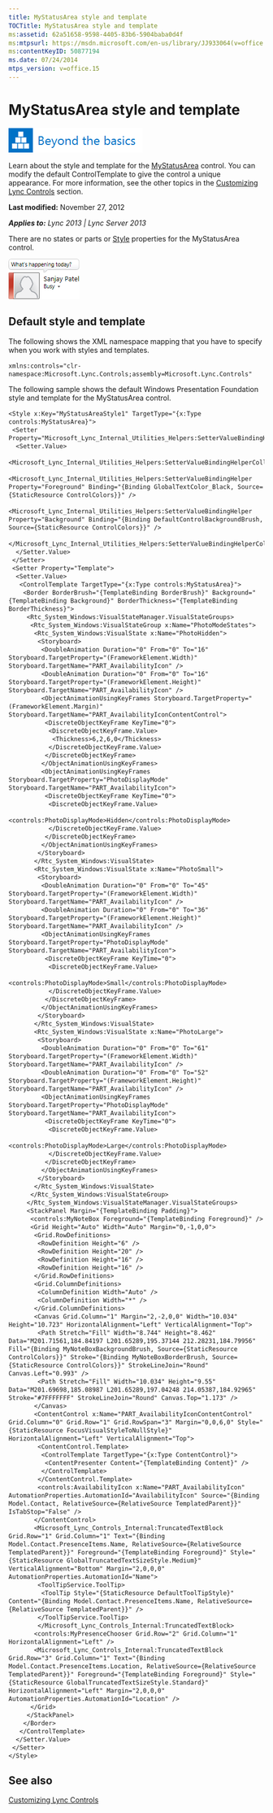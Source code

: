 ```yaml
---
title: MyStatusArea style and template
TOCTitle: MyStatusArea style and template
ms:assetid: 62a51658-9598-4405-83b6-5904baba0d4f
ms:mtpsurl: https://msdn.microsoft.com/en-us/library/JJ933064(v=office.15)
ms:contentKeyID: 50877194
ms.date: 07/24/2014
mtps_version: v=office.15
---
```


# MyStatusArea style and template

![Beyond the basics topic](images/JJ937254.mod_icon_beyondbasics_long(Office.15).png "Beyond the basics topic")

Learn about the style and template for the [MyStatusArea](https://msdn.microsoft.com/en-us/library/hh363503\(v=office.15\)) control. You can modify the default ControlTemplate to give the control a unique appearance. For more information, see the other topics in the [Customizing Lync Controls](customizing-lync-controls.md) section.

**Last modified:** November 27, 2012

***Applies to:** Lync 2013 | Lync Server 2013*

There are no states or parts or [Style](http://msdn.microsoft.com/en-us/library/system.windows.style\(vs.95\).aspx) properties for the MyStatusArea control.

![MyStatusArea Control](images/JJ945575.MyStatusAreaControl(Office.15).png "MyStatusArea Control")

## Default style and template

The following shows the XML namespace mapping that you have to specify when you work with styles and templates.

    xmlns:controls="clr-namespace:Microsoft.Lync.Controls;assembly=Microsoft.Lync.Controls"

The following sample shows the default Windows Presentation Foundation style and template for the MyStatusArea control.

    <Style x:Key="MyStatusAreaStyle1" TargetType="{x:Type controls:MyStatusArea}">
     <Setter Property="Microsoft_Lync_Internal_Utilities_Helpers:SetterValueBindingHelper.PropertyBindingCollection">
      <Setter.Value>
       <Microsoft_Lync_Internal_Utilities_Helpers:SetterValueBindingHelperCollection>
        <Microsoft_Lync_Internal_Utilities_Helpers:SetterValueBindingHelper Property="Foreground" Binding="{Binding GlobalTextColor_Black, Source={StaticResource ControlColors}}" />
        <Microsoft_Lync_Internal_Utilities_Helpers:SetterValueBindingHelper Property="Background" Binding="{Binding DefaultControlBackgroundBrush, Source={StaticResource ControlColors}}" />
       </Microsoft_Lync_Internal_Utilities_Helpers:SetterValueBindingHelperCollection>
      </Setter.Value>
     </Setter>
     <Setter Property="Template">
      <Setter.Value>
       <ControlTemplate TargetType="{x:Type controls:MyStatusArea}">
        <Border BorderBrush="{TemplateBinding BorderBrush}" Background="{TemplateBinding Background}" BorderThickness="{TemplateBinding BorderThickness}">
         <Rtc_System_Windows:VisualStateManager.VisualStateGroups>
          <Rtc_System_Windows:VisualStateGroup x:Name="PhotoModeStates">
           <Rtc_System_Windows:VisualState x:Name="PhotoHidden">
            <Storyboard>
             <DoubleAnimation Duration="0" From="0" To="16" Storyboard.TargetProperty="(FrameworkElement.Width)" Storyboard.TargetName="PART_AvailabilityIcon" />
             <DoubleAnimation Duration="0" From="0" To="16" Storyboard.TargetProperty="(FrameworkElement.Height)" Storyboard.TargetName="PART_AvailabilityIcon" />
             <ObjectAnimationUsingKeyFrames Storyboard.TargetProperty="(FrameworkElement.Margin)" Storyboard.TargetName="PART_AvailabilityIconContentControl">
              <DiscreteObjectKeyFrame KeyTime="0">
               <DiscreteObjectKeyFrame.Value>
                <Thickness>6,2,6,0</Thickness>
               </DiscreteObjectKeyFrame.Value>
              </DiscreteObjectKeyFrame>
             </ObjectAnimationUsingKeyFrames>
             <ObjectAnimationUsingKeyFrames Storyboard.TargetProperty="PhotoDisplayMode" Storyboard.TargetName="PART_AvailabilityIcon">
              <DiscreteObjectKeyFrame KeyTime="0">
               <DiscreteObjectKeyFrame.Value>
                <controls:PhotoDisplayMode>Hidden</controls:PhotoDisplayMode>
               </DiscreteObjectKeyFrame.Value>
              </DiscreteObjectKeyFrame>
             </ObjectAnimationUsingKeyFrames>
            </Storyboard>
           </Rtc_System_Windows:VisualState>
           <Rtc_System_Windows:VisualState x:Name="PhotoSmall">
            <Storyboard>
             <DoubleAnimation Duration="0" From="0" To="45" Storyboard.TargetProperty="(FrameworkElement.Width)" Storyboard.TargetName="PART_AvailabilityIcon" />
             <DoubleAnimation Duration="0" From="0" To="36" Storyboard.TargetProperty="(FrameworkElement.Height)" Storyboard.TargetName="PART_AvailabilityIcon" />
             <ObjectAnimationUsingKeyFrames Storyboard.TargetProperty="PhotoDisplayMode" Storyboard.TargetName="PART_AvailabilityIcon">
              <DiscreteObjectKeyFrame KeyTime="0">
               <DiscreteObjectKeyFrame.Value>
                <controls:PhotoDisplayMode>Small</controls:PhotoDisplayMode>
               </DiscreteObjectKeyFrame.Value>
              </DiscreteObjectKeyFrame>
             </ObjectAnimationUsingKeyFrames>
            </Storyboard>
           </Rtc_System_Windows:VisualState>
           <Rtc_System_Windows:VisualState x:Name="PhotoLarge">
            <Storyboard>
             <DoubleAnimation Duration="0" From="0" To="61" Storyboard.TargetProperty="(FrameworkElement.Width)" Storyboard.TargetName="PART_AvailabilityIcon" />
             <DoubleAnimation Duration="0" From="0" To="52" Storyboard.TargetProperty="(FrameworkElement.Height)" Storyboard.TargetName="PART_AvailabilityIcon" />
             <ObjectAnimationUsingKeyFrames Storyboard.TargetProperty="PhotoDisplayMode" Storyboard.TargetName="PART_AvailabilityIcon">
              <DiscreteObjectKeyFrame KeyTime="0">
               <DiscreteObjectKeyFrame.Value>
                <controls:PhotoDisplayMode>Large</controls:PhotoDisplayMode>
               </DiscreteObjectKeyFrame.Value>
              </DiscreteObjectKeyFrame>
             </ObjectAnimationUsingKeyFrames>
            </Storyboard>
           </Rtc_System_Windows:VisualState>
          </Rtc_System_Windows:VisualStateGroup>
         </Rtc_System_Windows:VisualStateManager.VisualStateGroups>
         <StackPanel Margin="{TemplateBinding Padding}">                            
          <controls:MyNoteBox Foreground="{TemplateBinding Foreground}" />
          <Grid Height="Auto" Width="Auto" Margin="0,-1,0,0">                                
           <Grid.RowDefinitions>
            <RowDefinition Height="6" />
            <RowDefinition Height="20" />
            <RowDefinition Height="16" />
            <RowDefinition Height="16" />
           </Grid.RowDefinitions>
           <Grid.ColumnDefinitions>                                    
            <ColumnDefinition Width="Auto" />                                   
            <ColumnDefinition Width="*" />
           </Grid.ColumnDefinitions>
           <Canvas Grid.Column="1" Margin="2,-2,0,0" Width="10.034" Height="10.723" HorizontalAlignment="Left" VerticalAlignment="Top">
            <Path Stretch="Fill" Width="8.744" Height="8.462" Data="M201.71561,184.84197 L201.65289,195.37144 212.28231,184.79956" Fill="{Binding MyNoteBoxBackgroundBrush, Source={StaticResource ControlColors}}" Stroke="{Binding MyNoteBoxBorderBrush, Source={StaticResource ControlColors}}" StrokeLineJoin="Round" Canvas.Left="0.993" />
            <Path Stretch="Fill" Width="10.034" Height="9.55" Data="M201.69698,185.08987 L201.65289,197.04248 214.05387,184.92965" Stroke="#7FFFFFFF" StrokeLineJoin="Round" Canvas.Top="1.173" />
           </Canvas>
           <ContentControl x:Name="PART_AvailabilityIconContentControl" Grid.Column="0" Grid.Row="1" Grid.RowSpan="3" Margin="0,0,6,0" Style="{StaticResource FocusVisualStyleToNullStyle}" HorizontalAlignment="Left" VerticalAlignment="Top">
            <ContentControl.Template>
             <ControlTemplate TargetType="{x:Type ContentControl}">
              <ContentPresenter Content="{TemplateBinding Content}" />
             </ControlTemplate>
            </ContentControl.Template>
            <controls:AvailabilityIcon x:Name="PART_AvailabilityIcon" AutomationProperties.AutomationId="AvailabilityIcon" Source="{Binding Model.Contact, RelativeSource={RelativeSource TemplatedParent}}" IsTabStop="False" />
           </ContentControl>
           <Microsoft_Lync_Controls_Internal:TruncatedTextBlock Grid.Row="1" Grid.Column="1" Text="{Binding Model.Contact.PresenceItems.Name, RelativeSource={RelativeSource TemplatedParent}}" Foreground="{TemplateBinding Foreground}" Style="{StaticResource GlobalTruncatedTextSizeStyle.Medium}" VerticalAlignment="Bottom" Margin="2,0,0,0" AutomationProperties.AutomationId="Name">
            <ToolTipService.ToolTip>
             <ToolTip Style="{StaticResource DefaultToolTipStyle}" Content="{Binding Model.Contact.PresenceItems.Name, RelativeSource={RelativeSource TemplatedParent}}" />
            </ToolTipService.ToolTip>
            </Microsoft_Lync_Controls_Internal:TruncatedTextBlock>
           <controls:MyPresenceChooser Grid.Row="2" Grid.Column="1" HorizontalAlignment="Left" />
           <Microsoft_Lync_Controls_Internal:TruncatedTextBlock Grid.Row="3" Grid.Column="1" Text="{Binding Model.Contact.PresenceItems.Location, RelativeSource={RelativeSource TemplatedParent}}" Foreground="{TemplateBinding Foreground}" Style="{StaticResource GlobalTruncatedTextSizeStyle.Standard}" HorizontalAlignment="Left" Margin="2,0,0,0" AutomationProperties.AutomationId="Location" />
          </Grid>
         </StackPanel>
        </Border>
       </ControlTemplate>
      </Setter.Value>
     </Setter>
    </Style>

## See also

[Customizing Lync Controls](customizing-lync-controls.md)

